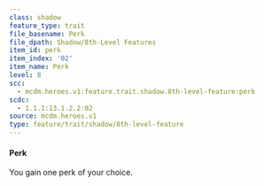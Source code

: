 ```yaml
---
class: shadow
feature_type: trait
file_basename: Perk
file_dpath: Shadow/8th-Level Features
item_id: perk
item_index: '02'
item_name: Perk
level: 8
scc:
  - mcdm.heroes.v1:feature.trait.shadow.8th-level-feature:perk
scdc:
  - 1.1.1:13.1.2.2:02
source: mcdm.heroes.v1
type: feature/trait/shadow/8th-level-feature
---
```


#### Perk

You gain one perk of your choice.
